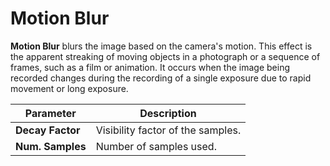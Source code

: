 # Motion Blur

**Motion Blur** blurs the image based on the camera's motion. This effect is the apparent streaking of moving objects in a photograph or a sequence of frames, such as a film or animation. It occurs when the image being recorded changes during the recording of a single exposure due to rapid movement or long exposure.

| Parameter     | Description                           |
| ------------- | ------------------------------------- |
| **Decay Factor** | Visibility factor of the samples.      |
| **Num. Samples**  | Number of samples used.                |